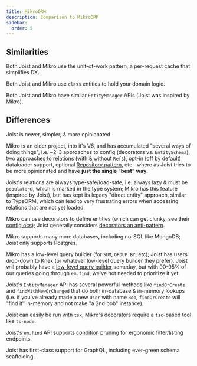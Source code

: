 ```yaml
---
title: MikroORM
description: Comparison to MikroORM
sidebar:
  order: 5
---
```



## Similarities

Both Joist and Mikro use the unit-of-work pattern, a per-request cache that simplifies DX.

Both Joist and Mikro use `class` entities to hold your domain logic.

Both Joist and Mikro have similar `EntityManager` APIs (Joist was inspired by Mikro).

## Differences

Joist is newer, simpler, & more opinionated.

Mikro is an older project, into it's V6, and has accumulated "several ways of doing things", i.e. ~2-3 approaches to config (decorators vs. `EntitySchema`), two approaches to relations (with & without `Ref`s), opt-in (off by default) dataloader support, optional [Repository pattern](https://mikro-orm.io/docs/repositories), etc--where as Joist tries to be more opinionated and have **just the single "best" way**.

Joist's relations are always type-safe/load-safe, i.e. always lazy & must be `populate`-d, which is marked in the type system; Mikro has this feature (inspired by Joist), but has kept its legacy "direct entity" approach, similar to TypeORM, which can lead to very frustrating errors when accessing relations that are not yet loaded.

Mikro can use decorators to define entities (which can get clunky, see their [config ocs](https://mikro-orm.io/docs/metadata-providers)); Joist generally considers [decorators an anti-pattern](/blog/avoiding-decorators).

Mikro supports many more databases, including no-SQL like MongoDB; Joist only supports Postgres.

Mikro has a low-level query builder (for `SUM`, `GROUP BY`, etc); Joist has users drop-down to Knex (or whatever low-level query builder they prefer). Joist will probably have a [low-level query builder](https://github.com/joist-orm/joist-orm/issues/188) someday, but with 90-95% of our queries going through `em.find`, we've not needed to prioritize it yet.

Joist's `EntityManager` API has several powerful methods like `findOrCreate` and `findWithNewOrChanged` that do both in-database & in-memory lookups (i.e. if you've already made a new `User` with name `Bob`, `findOrCreate` will "find it" in-memory and not make "a 2nd bob" instance).

Joist can easily be run with `tsx`; Mikro's decorators require a `tsc`-based tool like `ts-node`.

Joist's `em.find` API supports [condition pruning](/features/queries-find/#condition--join-pruning) for ergonomic filter/listing endpoints.

Joist has first-class support for GraphQL, including ever-green schema scaffolding.
